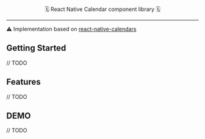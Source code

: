 <p align="center">🗓️ React Native Calendar component library 🗓️<p>

---

⚠️ Implementation based on [react-native-calendars](https://github.com/wix/react-native-calendars)

## Getting Started

// TODO

## Features

// TODO

## DEMO

// TODO

